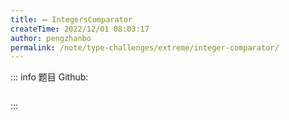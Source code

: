 ```yaml
---
title: ➖ IntegersComparator
createTime: 2022/12/01 08:03:17
author: pengzhanbo
permalink: /note/type-challenges/extreme/integer-comparator/
---
```


::: info 题目
Github: []()

```ts
```
:::
